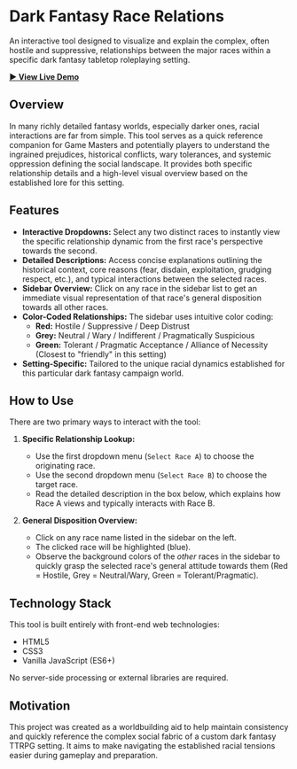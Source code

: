 # Dark Fantasy Race Relations

An interactive tool designed to visualize and explain the complex, often hostile and suppressive, relationships between the major races within a specific dark fantasy tabletop roleplaying setting.

**[► View Live Demo](https://spirr2.github.io/Dark-Fantasy-Race-Relations/)**


## Overview

In many richly detailed fantasy worlds, especially darker ones, racial interactions are far from simple. This tool serves as a quick reference companion for Game Masters and potentially players to understand the ingrained prejudices, historical conflicts, wary tolerances, and systemic oppression defining the social landscape. It provides both specific relationship details and a high-level visual overview based on the established lore for this setting.

## Features

*   **Interactive Dropdowns:** Select any two distinct races to instantly view the specific relationship dynamic from the first race's perspective towards the second.
*   **Detailed Descriptions:** Access concise explanations outlining the historical context, core reasons (fear, disdain, exploitation, grudging respect, etc.), and typical interactions between the selected races.
*   **Sidebar Overview:** Click on any race in the sidebar list to get an immediate visual representation of that race's general disposition towards all other races.
*   **Color-Coded Relationships:** The sidebar uses intuitive color coding:
    *   **Red:** Hostile / Suppressive / Deep Distrust
    *   **Grey:** Neutral / Wary / Indifferent / Pragmatically Suspicious
    *   **Green:** Tolerant / Pragmatic Acceptance / Alliance of Necessity (Closest to "friendly" in this setting)
*   **Setting-Specific:** Tailored to the unique racial dynamics established for this particular dark fantasy campaign world.

## How to Use

There are two primary ways to interact with the tool:

1.  **Specific Relationship Lookup:**
    *   Use the first dropdown menu (`Select Race A`) to choose the originating race.
    *   Use the second dropdown menu (`Select Race B`) to choose the target race.
    *   Read the detailed description in the box below, which explains how Race A views and typically interacts with Race B.

2.  **General Disposition Overview:**
    *   Click on any race name listed in the sidebar on the left.
    *   The clicked race will be highlighted (blue).
    *   Observe the background colors of the *other* races in the sidebar to quickly grasp the selected race's general attitude towards them (Red = Hostile, Grey = Neutral/Wary, Green = Tolerant/Pragmatic).

## Technology Stack

This tool is built entirely with front-end web technologies:

*   HTML5
*   CSS3
*   Vanilla JavaScript (ES6+)

No server-side processing or external libraries are required.

## Motivation

This project was created as a worldbuilding aid to help maintain consistency and quickly reference the complex social fabric of a custom dark fantasy TTRPG setting. It aims to make navigating the established racial tensions easier during gameplay and preparation.
